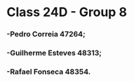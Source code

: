 <h1>Class 24D - Group 8</h1>
  <h3>-Pedro Correia 47264;</h3>
  <h3>-Guilherme Esteves 48313;</h3>
  <h3>-Rafael Fonseca 48354.</h3>
